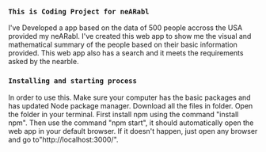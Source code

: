 ### `This is Coding Project for neARabl`
I've Developed a app based on the data of 500 people accross the USA provided my neARabl. 
I've created this web app to show me the visual and mathematical summary of the people based on their basic information provided. 
This web app also has a search and it meets the requirements asked by the nearble.

### `Installing and starting process`
 In order to use this.
 Make sure your computer has the basic packages and has updated Node package manager.
 Download all the files in folder.
 Open the folder in your terminal.
 First install npm using the command "install npm".
 Then use the command "npm start", it should automatically open the web app in your default browser.
 If it doesn't happen, just open any browser and go to"http://localhost:3000/".
